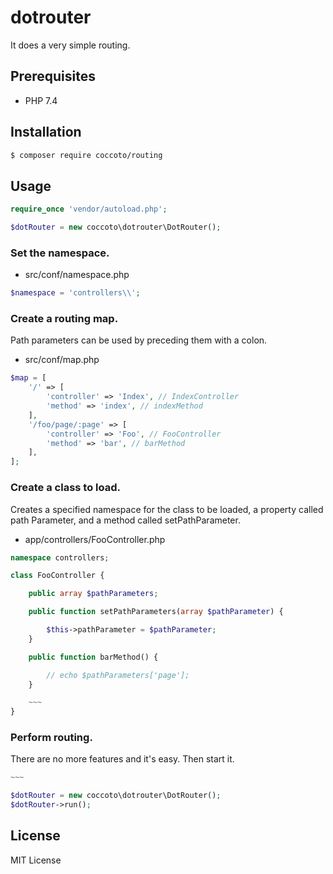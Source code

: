 # dotrouter

It does a very simple routing.

## Prerequisites

- PHP 7.4

## Installation

```sh
$ composer require coccoto/routing
```

## Usage

```php
require_once 'vendor/autoload.php';

$dotRouter = new coccoto\dotrouter\DotRouter();
```

### Set the namespace.

- src/conf/namespace.php

```php
$namespace = 'controllers\\';
```

### Create a routing map.

Path parameters can be used by preceding them with a colon.

- src/conf/map.php

```php
$map = [
    '/' => [
        'controller' => 'Index', // IndexController
        'method' => 'index', // indexMethod
    ],
    '/foo/page/:page' => [
        'controller' => 'Foo', // FooController
        'method' => 'bar', // barMethod
    ],
];
```

### Create a class to load.

Creates a specified namespace for the class to be loaded, a property called path Parameter, and a method called setPathParameter.

- app/controllers/FooController.php

```php
namespace controllers;

class FooController {

    public array $pathParameters;

    public function setPathParameters(array $pathParameter) {

        $this->pathParameter = $pathParameter;
    }

    public function barMethod() {

        // echo $pathParameters['page'];
    }

    ~~~
}
```

### Perform routing.

There are no more features and it's easy. Then start it.

```php
~~~

$dotRouter = new coccoto\dotrouter\DotRouter();
$dotRouter->run();
```

## License
MIT License